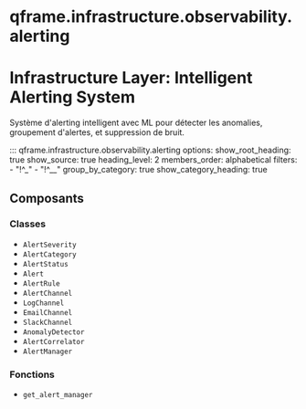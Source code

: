 # qframe.infrastructure.observability.alerting


Infrastructure Layer: Intelligent Alerting System
================================================

Système d'alerting intelligent avec ML pour détecter les anomalies,
groupement d'alertes, et suppression de bruit.


::: qframe.infrastructure.observability.alerting
    options:
      show_root_heading: true
      show_source: true
      heading_level: 2
      members_order: alphabetical
      filters:
        - "!^_"
        - "!^__"
      group_by_category: true
      show_category_heading: true

## Composants

### Classes

- `AlertSeverity`
- `AlertCategory`
- `AlertStatus`
- `Alert`
- `AlertRule`
- `AlertChannel`
- `LogChannel`
- `EmailChannel`
- `SlackChannel`
- `AnomalyDetector`
- `AlertCorrelator`
- `AlertManager`

### Fonctions

- `get_alert_manager`

